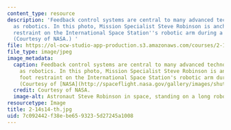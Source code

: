 ```yaml
---
content_type: resource
description: 'Feedback control systems are central to many advanced technologies such
  as robotics. In this photo, Mission Specialist Steve Robinson is anchored to a foot
  restraint on the International Space Station''s robotic arm during a spacewalk.
  (Courtesy of NASA.) '
file: https://ol-ocw-studio-app-production.s3.amazonaws.com/courses/2-14-analysis-and-design-of-feedback-control-systems-spring-2014/7c092442f38ebe6593235d27245a1008_2-14s14-th.jpg
file_type: image/jpeg
image_metadata:
  caption: Feedback control systems are central to many advanced technologies such
    as robotics. In this photo, Mission Specialist Steve Robinson is anchored to a
    foot restraint on the International Space Station's robotic arm during a spacewalk.
    (Courtesy of [NASA](http://spaceflight.nasa.gov/gallery/images/shuttle/sts-114/hires/s114e6642.jpg).)
  credit: Courtesy of NASA.
  image-alt: Astronaut Steve Robinson in space, standing on a long robotic arm.
resourcetype: Image
title: 2-14s14-th.jpg
uid: 7c092442-f38e-be65-9323-5d27245a1008
---
```

